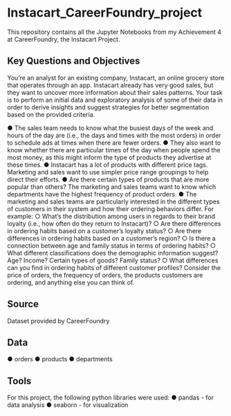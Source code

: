 # Instacart_CareerFoundry_project
This repository contains all the Jupyter Notebooks from my Achievement 4 at CareerFoundry, the Instacart Project.

## Key Questions and Objectives
You’re an analyst for an existing company, Instacart, an online grocery store that operates through an app. Instacart already has very good sales, but they want to uncover more information about their sales patterns. Your task is to perform an initial data and exploratory analysis of some of their data in order to derive insights and suggest strategies for better segmentation based on the provided criteria.

●	The sales team needs to know what the busiest days of the week and hours of the day are (i.e., the days and times with the most orders) in order to schedule ads at times when there are fewer orders.
●	They also want to know whether there are particular times of the day when people spend the most money, as this might inform the type of products they advertise at these times.
●	Instacart has a lot of products with different price tags. Marketing and sales want to use simpler price range groupings to help direct their efforts.
●	Are there certain types of products that are more popular than others? The marketing and sales teams want to know which departments have the highest frequency of product orders.
●	The marketing and sales teams are particularly interested in the different types of customers in their system and how their ordering behaviors differ. For example:
    ○ What’s the distribution among users in regards to their brand loyalty (i.e., how often do they return to Instacart)?
    ○ Are there differences in ordering habits based on a customer’s loyalty status?
    ○ Are there differences in ordering habits based on a customer’s region?
    ○ Is there a connection between age and family status in terms of ordering habits?
    ○ What different classifications does the demographic information suggest? Age? Income? Certain types of goods? Family status?
    ○ What differences can you find in ordering habits of different customer profiles? Consider the price of orders, the frequency of orders, the products customers are ordering, and anything else you can think         of.

## Source
Dataset provided by CareerFoundry

## Data
● orders
● products
● departments

## Tools
For this project, the following python libraries were used:
● pandas - for data analysis
● seaborn - for visualization

